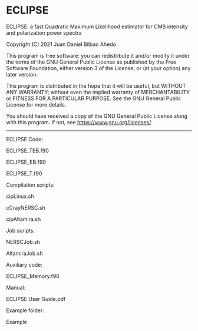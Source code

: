 # ECLIPSE

 ECLIPSE: a fast Quadratic Maximum Likelihood estimator for CMB
          intensity and polarization power spectra

 Copyright (C) 2021      Juan Daniel Bilbao Ahedo


 This program is free software: you can redistribute it and/or modify
 it under the terms of the GNU General Public License as published by
 the Free Software Foundation, either version 3 of the License, or
 (at your option) any later version.

 This program is distributed in the hope that it will be useful,
 but WITHOUT ANY WARRANTY; without even the implied warranty of
 MERCHANTABILITY or FITNESS FOR A PARTICULAR PURPOSE.  See the
 GNU General Public License for more details.

 You should have received a copy of the GNU General Public License
 along with this program.  If not, see <https://www.gnu.org/licenses/>.

--------------------------------------------------------------------------------

ECLIPSE Code:

ECLIPSE_TEB.f90

ECLIPSE_EB.f90

ECLIPSE_T.f90


Compilation scripts:

cipLinux.sh

cCrayNERSC.sh

cipAltamira.sh



Job scripts:

NERSCJob.sh

AltamiraJob.sh


Auxiliary code:

ECLIPSE_Memory.f90

Manual:

ECLIPSE User Guide.pdf


Example folder:

Example




